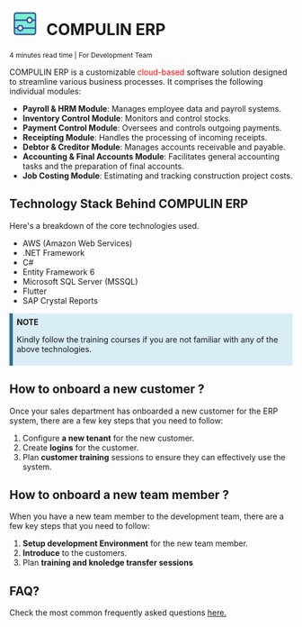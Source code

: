 #  <img src="images/logo.png" alt="Logo" style="height:50px; margin-top:5px;" />  COMPULIN ERP
<span style="font-size:12px;">4 minutes read time | For Development Team</span>

[FAQreference]:  faqs

COMPULIN ERP is a customizable <span style="color: red">cloud-based</span> software solution designed to streamline various business processes. It comprises the following individual modules:

* **Payroll & HRM Module**: Manages employee data and payroll systems.
* **Inventory Control Module**: Monitors and control stocks.
* **Payment Control Module**: Oversees and controls outgoing payments.
* **Receipting Module**: Handles the processing of incoming receipts.
* **Debtor & Creditor Module**: Manages accounts receivable and payable.
* **Accounting & Final Accounts Module**: Facilitates general accounting tasks and the preparation of final accounts.
* **Job Costing Module**: Estimating and tracking construction project costs.
  

## Technology Stack Behind COMPULIN ERP
Here's a breakdown of the core technologies used.

* AWS (Amazon Web Services)
* .NET Framework 
* C#
* Entity Framework 6
* Microsoft SQL Server (MSSQL)
* Flutter
* SAP Crystal Reports

<div style="background-color:#D9EDF7; border-left:6px solid #31708F; padding:0.5em; margin-bottom:1em;">
  <strong>NOTE</strong>
  <p>Kindly follow the training courses if you are not familiar with any of the above technologies.</p>
</div>

## How to onboard a new customer ?

Once your sales department has onboarded a new customer for the ERP system, there are a few key steps that you need to follow:

1. Configure <b>a new tenant</b> for the new customer.
2. Create <b>logins</b> for the customer.
3. Plan <b>customer training</b> sessions to ensure they can effectively use the system.

## How to onboard a new team member ?

When you have a new team member to the development team, there are a few key steps that you need to follow:

1. <b>Setup development Environment</b> for the new team member.
2. <b>Introduce</b> to the customers.
3. Plan <b>training and knoledge transfer sessions</b>
   
## FAQ?
Check the most common frequently asked questions [here.][FAQreference]